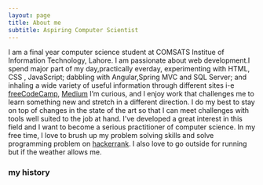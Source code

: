 ```yaml
---
layout: page
title: About me
subtitle: Aspiring Computer Scientist
---
```


I am a final year computer science student at COMSATS Institue of Information Technology, Lahore. I am passionate about web development.I spend major part of my day,practically everday, experimenting with HTML, CSS , JavaScript; dabbling with Angular,Spring MVC and SQL Server; and inhaling a wide variety of useful information through different sites i-e [freeCodeCamp](https://www.freecodecamp.org), [Medium](https://medium.com) I’m curious, and I enjoy work that challenges me to learn something new and stretch in a different direction. I do my best to stay on top of changes in the state of the art so that I can meet challenges with tools well suited to the job at hand. I've developed a great interest in this field and I want to become a serious practitioner of computer science.
In my free time, I love to brush up my problem solving skills and solve programming problem on [hackerrank](https://www.hackerrank.com). I also love to go outside for running but if the weather allows me. 

### my history


